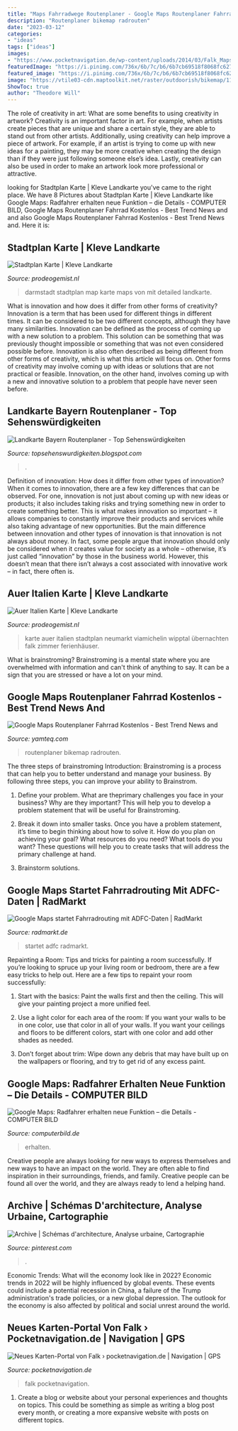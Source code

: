 ```yaml
---
title: "Maps Fahrradwege Routenplaner - Google Maps Routenplaner Fahrrad Kostenlos"
description: "Routenplaner bikemap radrouten"
date: "2023-03-12"
categories:
- "ideas"
tags: ["ideas"]
images:
- "https://www.pocketnavigation.de/wp-content/uploads/2014/03/Falk_Maps_02.jpeg"
featuredImage: "https://i.pinimg.com/736x/6b/7c/b6/6b7cb69518f8068fc62703a5afaa4968.jpg"
featured_image: "https://i.pinimg.com/736x/6b/7c/b6/6b7cb69518f8068fc62703a5afaa4968.jpg"
image: "https://vtile03-cdn.maptoolkit.net/raster/outdoorish/bikemap/11/467/792.png"
ShowToc: true
author: "Theodore Will"
---
```



The role of creativity in art: What are some benefits to using creativity in artwork?
Creativity is an important factor in art. For example, when artists create pieces that are unique and share a certain style, they are able to stand out from other artists. Additionally, using creativity can help improve a piece of artwork. For example, if an artist is trying to come up with new ideas for a painting, they may be more creative when creating the design than if they were just following someone else’s idea. Lastly, creativity can also be used in order to make an artwork look more professional or attractive.

	

		
looking for Stadtplan Karte | Kleve Landkarte you've came to the right place. We have 8 Pictures about Stadtplan Karte | Kleve Landkarte like Google Maps: Radfahrer erhalten neue Funktion – die Details - COMPUTER BILD, Google Maps Routenplaner Fahrrad Kostenlos - Best Trend News and and also Google Maps Routenplaner Fahrrad Kostenlos - Best Trend News and. Here it is:
		
    
## Stadtplan Karte | Kleve Landkarte

<img loading=lazy src="http://www.orangesmile.com/common/img_city_maps/darmstadt-map-1.jpg" onerror="this.onerror=null;this.src='https://tse1.mm.bing.net/th?id=OIP.ZU3w-e4Gmxr_mr3z5I2OCAHaHq&amp;pid=15.1';" alt="Stadtplan Karte | Kleve Landkarte">

_Source: prodeogemist.nl_

>darmstadt stadtplan map karte maps von mit detailed landkarte. 

	

What is innovation and how does it differ from other forms of creativity?
Innovation is a term that has been used for different things in different times. It can be considered to be two different concepts, although they have many similarities. Innovation can be defined as the process of coming up with a new solution to a problem. This solution can be something that was previously thought impossible or something that was not even considered possible before. Innovation is also often described as being different from other forms of creativity, which is what this article will focus on. Other forms of creativity may involve coming up with ideas or solutions that are not practical or feasible. Innovation, on the other hand, involves coming up with a new and innovative solution to a problem that people have never seen before.

    
## Landkarte Bayern Routenplaner - Top Sehenswürdigkeiten

<img loading=lazy src="https://www.virgental.at/fileadmin/_processed_/0/a/csm_osttirol-karte_virgental-landkarte-matrei-virgen-praegraten_7e962a47a7.jpg" onerror="this.onerror=null;this.src='https://tse1.mm.bing.net/th?id=OIP.98GK-V0hC83CBhHyAxyFaQHaGZ&amp;pid=15.1';" alt="Landkarte Bayern Routenplaner - Top Sehenswürdigkeiten">

_Source: topsehenswurdigkeiten.blogspot.com_

>. 

	

Definition of innovation: How does it differ from other types of innovation?
When it comes to innovation, there are a few key differences that can be observed. For one, innovation is not just about coming up with new ideas or products; it also includes taking risks and trying something new in order to create something better. This is what makes innovation so important – it allows companies to constantly improve their products and services while also taking advantage of new opportunities.
But the main difference between innovation and other types of innovation is that innovation is not always about money. In fact, some people argue that innovation should only be considered when it creates value for society as a whole – otherwise, it’s just called “innovation” by those in the business world. However, this doesn’t mean that there isn’t always a cost associated with innovative work – in fact, there often is.

    
## Auer Italien Karte | Kleve Landkarte

<img loading=lazy src="https://lh3.googleusercontent.com/q-vv2-oiQz5YJT2v8x94guGmnQYlUlXmKuHUmfjVxN_h1v71a4N-r73GzeiwuIgdDA0=h900" onerror="this.onerror=null;this.src='https://tse1.mm.bing.net/th?id=OIP.WqFSozR43y_YUVLTWhtAQAHaEo&amp;pid=15.1';" alt="Auer Italien Karte | Kleve Landkarte">

_Source: prodeogemist.nl_

>karte auer italien stadtplan neumarkt viamichelin wipptal übernachten falk zimmer ferienhäuser. 

	

What is brainstroming? Brainstroming is a mental state where you are overwhelmed with information and can't think of anything to say. It can be a sign that you are stressed or have a lot on your mind.

    
## Google Maps Routenplaner Fahrrad Kostenlos - Best Trend News And

<img loading=lazy src="https://vtile03-cdn.maptoolkit.net/raster/outdoorish/bikemap/11/467/792.png" onerror="this.onerror=null;this.src='https://tse1.mm.bing.net/th?id=OIP.VIFZDLjVcmoqe92mLiyC-QAAAA&amp;pid=15.1';" alt="Google Maps Routenplaner Fahrrad Kostenlos - Best Trend News and">

_Source: yamteq.com_

>routenplaner bikemap radrouten. 

	

The three steps of brainstroming
Introduction:
Brainstroming is a process that can help you to better understand and manage your business. By following three steps, you can improve your ability to Brainstrom.

1. Define your problem. What are theprimary challenges you face in your business? Why are they important? This will help you to develop a problem statement that will be useful for Brainstroming.

2. Break it down into smaller tasks. Once you have a problem statement, it’s time to begin thinking about how to solve it. How do you plan on achieving your goal? What resources do you need? What tools do you want? These questions will help you to create tasks that will address the primary challenge at hand.

3. Brainstorm solutions.

    
## Google Maps Startet Fahrradrouting Mit ADFC-Daten | RadMarkt

<img loading=lazy src="https://radmarkt.de/sites/default/files/styles/scale_650/public/field/image/google_routenplaner.jpg?itok=JwWfAAhH" onerror="this.onerror=null;this.src='https://tse1.mm.bing.net/th?id=OIP.vbcNnjuoE0Mp5P5Ok_2MRwHaK8&amp;pid=15.1';" alt="Google Maps startet Fahrradrouting mit ADFC-Daten | RadMarkt">

_Source: radmarkt.de_

>startet adfc radmarkt. 

	

Repainting a Room: Tips and tricks for painting a room successfully.
If you’re looking to spruce up your living room or bedroom, there are a few easy tricks to help out. Here are a few tips to repaint your room successfully:
1) Start with the basics: Paint the walls first and then the ceiling. This will give your painting project a more unified feel.

2) Use a light color for each area of the room: If you want your walls to be in one color, use that color in all of your walls. If you want your ceilings and floors to be different colors, start with one color and add other shades as needed.

3) Don’t forget about trim: Wipe down any debris that may have built up on the wallpapers or flooring, and try to get rid of any excess paint.

    
## Google Maps: Radfahrer Erhalten Neue Funktion – Die Details - COMPUTER BILD

<img loading=lazy src="https://i.computer-bild.de/imgs/1/2/9/7/7/8/6/5/3ffd8172b5c332d6.jpg" onerror="this.onerror=null;this.src='https://tse1.mm.bing.net/th?id=OIP.P_2BcrXDMtavOHY1w00v5gHaEK&amp;pid=15.1';" alt="Google Maps: Radfahrer erhalten neue Funktion – die Details - COMPUTER BILD">

_Source: computerbild.de_

>erhalten. 

	

Creative people are always looking for new ways to express themselves and new ways to have an impact on the world. They are often able to find inspiration in their surroundings, friends, and family. Creative people can be found all over the world, and they are always ready to lend a helping hand.

    
## Archive | Schémas D&#039;architecture, Analyse Urbaine, Cartographie

<img loading=lazy src="https://i.pinimg.com/736x/6b/7c/b6/6b7cb69518f8068fc62703a5afaa4968.jpg" onerror="this.onerror=null;this.src='https://tse4.mm.bing.net/th?id=OIP.UOOjj0GP4CgX91QjpT5UIQHaHa&amp;pid=15.1';" alt="Archive | Schémas d&#039;architecture, Analyse urbaine, Cartographie">

_Source: pinterest.com_

>. 

	

Economic Trends: What will the economy look like in 2022?
Economic trends in 2022 will be highly influenced by global events. These events could include a potential recession in China, a failure of the Trump administration's trade policies, or a new global depression. The outlook for the economy is also affected by political and social unrest around the world.

    
## Neues Karten-Portal Von Falk › Pocketnavigation.de | Navigation | GPS

<img loading=lazy src="https://www.pocketnavigation.de/wp-content/uploads/2014/03/Falk_Maps_02.jpeg" onerror="this.onerror=null;this.src='https://tse2.mm.bing.net/th?id=OIP.JJ2P5iw0VI_39G_kDl8ScQAAAA&amp;pid=15.1';" alt="Neues Karten-Portal von Falk › pocketnavigation.de | Navigation | GPS">

_Source: pocketnavigation.de_

>falk pocketnavigation. 

	

1. Create a blog or website about your personal experiences and thoughts on topics. This could be something as simple as writing a blog post every month, or creating a more expansive website with posts on different topics.

